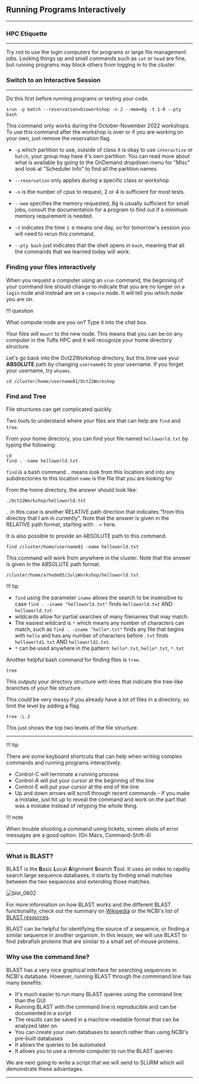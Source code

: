 ## Running Programs Interactively
----------------------------------

### HPC Etiquette
------------------

Try not to use the login computers for programs or large file management jobs. Looking things up and small commands such as `cat` or `head` are fine, but running programs may block others from logging in to the cluster.

### Switch to an Interactive Session
-------------------------------------

Do this first before running programs or testing your code.

```
srun -p batch --reservation=bioworkshop -n 2 --mem=8g -t 1-0 --pty bash
```

This command only works during the October-November 2022 workshops. To use this command after the workshop is over or if you are working on your own, just remove the reservation flag.

* `-p` which partition to use, outside of class it is okay to use `interactive` or `batch`, your group may have it's own partition. You can read more about what is available by going to the OnDemand dropdown menu for "Misc" and look at "Scheduler Info" to find all the partition names.

* `--reservation` only applies during a specific class or workshop
* `-n` is the number of cpus to request, 2 or 4 is sufficient for most tests.
* `--mem` specifies the memory requested, 8g is usually sufficient for small jobs, consult the documentation for a program to find out if a minimum memory requirement is needed.
* `-t` indicates the time `1-0` means one day, so for tomorrow's session you will need to rerun this command.
* `--pty bash` just indicates that the shell opens in `bash`, meaning that all the commands that we learned today will work.



### Finding your files interactively

When you request a computer using an `srun` command, the beginning of your command line should change to indicate that you are no longer on a `login` node and instead are on a `compute` node. It will tell you which node you are on.

!!! question

 What compute node are you on? Type it into the chat box.
 

Your files will `mount` to the new node. This means that you can be on any computer in the Tufts HPC and it will recognize your home directory structure.


Let's go back into the Oct22Workshop directory, but this time use your **ABSOLUTE** path by changing `username01` to your username. If you forget your username, try `whoami`.

```
cd /cluster/home/username01/Oct22Workshop
```

### Find and Tree

File structures can get complicated quickly.

Two tools to understand where your files are that can help are `find` and `tree`.

From your home directory, you can find your file named `helloworld.txt` by typing the following:

```
cd
find . -name helloworld.txt
```

`find` is a bash command
`.` means look from this location and into any subdirectories to this location
`name` is the file that you are looking for




From the home directory, the answer should look like:

```
./Oct22Workshop/helloworld.txt
```

`.` in this case is another RELATIVE path direction that indicates "from this directoy that I am in currently". Note that the answer is given in the RELATIVE path format, starting with `.` = here.

It is also possible to provide an ABSOLUTE path to this command.

```
find /cluster/home/username01 -name helloworld.txt
```
This command will work from anywhere in the cluster. Note that the answer is given in the ABSOLUTE path format.

```
/cluster/home/arhode05/JulyWorkshop/helloworld.txt
```

!!! tip

 * `find` using the parameter `iname` allows the search to be insensitive to case `find . -iname "helloworld.txt"` finds `Helloworld.txt` AND `helloworld.txt`
 * wildcards allow for partial searches of many filenames that may match.
 * The easiest wildcard is `*` which means any number of characters can match, such as `find . -iname "hello*.txt"` finds any file that begins with `hello` and has any number of characters before `.txt` finds `helloworld1.txt` AND `helloworld2.txt`. 
 * `*` can be used anywhere in the pattern: `hello*.txt`, `hello*.txt`, `*.txt`


Another helpful bash command for finding files is `tree`.

```
tree
```

This outputs your directory structure with lines that indicate the tree-like branches of your file structure.

This could be very messy if you already have a lot of files in a directory, so limit the level by adding a flag.

```
tree -L 2
```

This just shows the top two levels of the file structure.


---

!!! tip

 There are some keyboard shortcuts that can help when writing complex commands and running programs interactively.

 * Control-C will terminate a running process
 * Control-A will put your cursor at the beginning of the line
 * Control-E will put your cursor at the end of the line
 * Up and down arrows will scroll through recent commands - If you make a mistake, just hit up to reveal the command and work on the part that was a mistake instead of retyping the whole thing.

!!! note

 When trouble shooting a command using tickets, screen shots of error messages are a good option. (On Macs, Command-Shift-4)

---

### What is BLAST?

BLAST is the **B**asic **L**ocal **A**lignment **S**earch **T**ool.
It uses an index to rapdily search large sequence databases;
it starts by finding small matches between the two sequences and extending those matches.


![blst_0602](https://user-images.githubusercontent.com/8632603/180028827-f0980933-95f4-4c3b-b3d8-fece6e93eae8.gif)


For more information on how BLAST works and the different BLAST functionality,
check out the summary on [Wikipedia](https://en.wikipedia.org/wiki/BLAST) or
the NCBI's list of [BLAST resources](https://blast.ncbi.nlm.nih.gov/Blast.cgi?CMD=Web&PAGE_TYPE=BlastDocs).

BLAST can be helpful for identifying the source of a sequence,
or finding a similar sequence in another organism.
In this lesson, we will use BLAST to find zebrafish proteins that
are similar to a small set of mouse proteins.

### Why use the command line?
BLAST has a very nice graphical interface for searching sequences in NCBI's database.
However, running BLAST through the commmand line has many benefits:
  * It's much easier to run many BLAST queries using the command line than the GUI
  * Running BLAST with the command line is reproducible and can be documented in a script
  * The results can be saved in a machine-readable format that can be analyzed later on
  * You can create your own databases to search rather than using NCBI's pre-built databases
  * It allows the queries to be automated
  * It allows you to use a remote computer to run the BLAST queries
  
We are next going to write a script that we will send to SLURM which will demonstrate these advantages.

----

